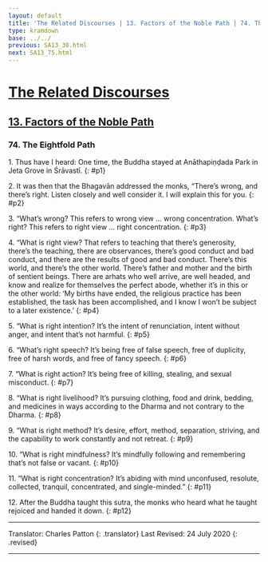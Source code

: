 ```yaml
---
layout: default
title: 'The Related Discourses | 13. Factors of the Noble Path | 74. The Eightfold Path'
type: kramdown
base: ../../
previous: SA13_30.html
next: SA13_75.html
---
```


# [The Related Discourses](../../index.html)
## [13. Factors of the Noble Path](index.html)
### 74. The Eightfold Path

1\. Thus have I heard: One time, the Buddha stayed at Anāthapiṇḍada Park in Jeta Grove in Śrāvastī.
{: #p1}

2\. It was then that the Bhagavān addressed the monks, “There’s wrong, and there’s right. Listen closely and well consider it. I will explain this for you.
{: #p2}

3\. “What’s wrong? This refers to wrong view … wrong concentration. What’s right? This refers to right view … right concentration.
{: #p3}

4\. “What is right view? That refers to teaching that there’s generosity, there’s the teaching, there are observances, there’s good conduct and bad conduct, and there are the results of good and bad conduct. There’s this world, and there’s the other world. There’s father and mother and the birth of sentient beings. There are arhats who well arrive, are well headed, and know and realize for themselves the perfect abode, whether it’s in this or the other world: ‘My births have ended, the religious practice has been established, the task has been accomplished, and I know I won’t be subject to a later existence.’
{: #p4}

5\. “What is right intention? It’s the intent of renunciation, intent without anger, and intent that’s not harmful.
{: #p5}

6\. “What’s right speech? It’s being free of false speech, free of duplicity, free of harsh words, and free of fancy speech.
{: #p6}

7\. “What is right action? It’s being free of killing, stealing, and sexual misconduct.
{: #p7}

8\. “What is right livelihood? It’s pursuing clothing, food and drink, bedding, and medicines in ways according to the Dharma and not contrary to the Dharma.
{: #p8}

9\. “What is right method? It’s desire, effort, method, separation, striving, and the capability to work constantly and not retreat.
{: #p9}

10\. “What is right mindfulness? It’s mindfully following and remembering that’s not false or vacant.
{: #p10}

11\. “What is right concentration? It’s abiding with mind unconfused, resolute, collected, tranquil, concentrated, and single-minded.”
{: #p11}

12\. After the Buddha taught this sutra, the monks who heard what he taught rejoiced and handed it down.
{: #p12}

---

Translator: Charles Patton
{: .translator}
Last Revised: 24 July 2020
{: .revised}

---
